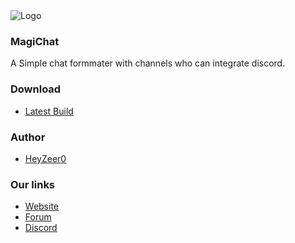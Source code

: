 <!DOCTYPE html>
<html>
<img src="http://api.heyzeer0.cf/jenkins/magichat/logo.png" alt="Logo">
<h3>MagiChat</h3>
<p>A Simple chat formmater with channels who can integrate discord.</p>

<h3>Download</h3>
<ul>
  <li><a href="http://ci.heyzeer0.cf/job/MagiChat/lastSuccessfulBuild/artifact/build/libs/MagiChat-3.0-all.jar">Latest Build</a></li>
</ul>

<h3>Author</h3>
<ul>
  <li><a href="http://forum.magitechserver.com/members/heyzeer0.95/">HeyZeer0</a></li>
</ul>

<h3>Our links</h3>
<ul>
  <li><a href="http://magitechserver.com/">Website</a></li>
  <li><a href="http://forum.magitechserver.com/">Forum</a></li>
  <li><a href="https://discord.gg/0uUBwnaYnXmFoa56">Discord</a></li>
</ul>
</html>
